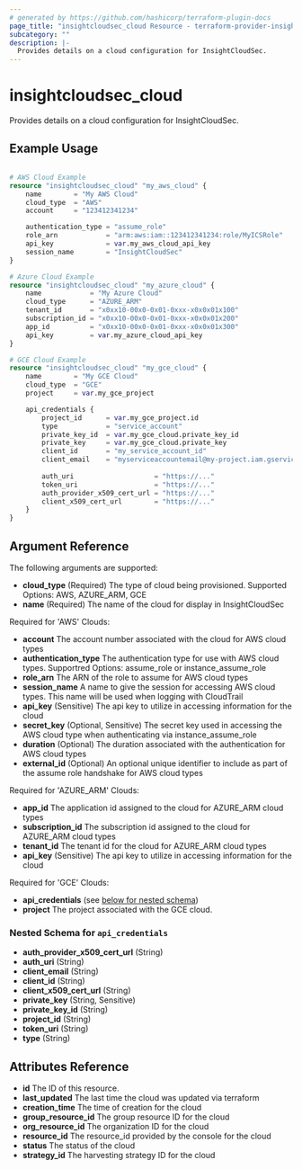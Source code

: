 ```yaml
---
# generated by https://github.com/hashicorp/terraform-plugin-docs
page_title: "insightcloudsec_cloud Resource - terraform-provider-insightcloudsec"
subcategory: ""
description: |-
  Provides details on a cloud configuration for InsightCloudSec.
---
```


# insightcloudsec_cloud

Provides details on a cloud configuration for InsightCloudSec.

## Example Usage
```terraform

# AWS Cloud Example
resource "insightcloudsec_cloud" "my_aws_cloud" {
    name        = "My AWS Cloud"
    cloud_type  = "AWS"
    account     = "123412341234"

    authentication_type = "assume_role"
    role_arn            = "arm:aws:iam::123412341234:role/MyICSRole"
    api_key             = var.my_aws_cloud_api_key
    session_name        = "InsightCloudSec"
}

# Azure Cloud Example
resource "insightcloudsec_cloud" "my_azure_cloud" {
    name            = "My Azure Cloud"
    cloud_type      = "AZURE_ARM"
    tenant_id       = "x0xx10-00x0-0x01-0xxx-x0x0x01x100"
    subscription_id = "x0xx10-00x0-0x01-0xxx-x0x0x01x200"
    app_id          = "x0xx10-00x0-0x01-0xxx-x0x0x01x300"
    api_key         = var.my_azure_cloud_api_key
}

# GCE Cloud Example
resource "insightcloudsec_cloud" "my_gce_cloud" {
    name        = "My GCE Cloud"
    cloud_type  = "GCE"
    project     = var.my_gce_project

    api_credentials {
        project_id      = var.my_gce_project.id
        type            = "service_account"
        private_key_id  = var.my_gce_cloud.private_key_id
        private_key     = var.my_gce_cloud.private_key
        client_id       = "my_service_account_id"
        client_email    = "myserviceaccountemail@my-project.iam.gserviceaccount.com"
        
        auth_uri                    = "https://..."
        token_uri                   = "https://..."
        auth_provider_x509_cert_url = "https://..."
        client_x509_cert_url        = "https://..."
    }
}
```

## Argument Reference

The following arguments are supported:

- **cloud_type** (Required) The type of cloud being provisioned.  Supported Options: AWS, AZURE_ARM, GCE
- **name** (Required) The name of the cloud for display in InsightCloudSec

Required for 'AWS' Clouds:
- **account** The account number associated with the cloud for AWS cloud types
- **authentication_type** The authentication type for use with AWS cloud types.  Supportred Options: assume_role or instance_assume_role
- **role_arn**  The ARN of the role to assume for AWS cloud types
- **session_name** A name to give the session for accessing AWS cloud types.  This name will be used when logging with CloudTrail
- **api_key** (Sensitive) The api key to utilize in accessing information for the cloud
- **secret_key** (Optional, Sensitive) The secret key used in accessing the AWS cloud type when authenticating via instance_assume_role
- **duration** (Optional) The duration associated with the authentication for AWS cloud types
- **external_id** (Optional) An optional unique identifier to include as part of the assume role handshake for AWS cloud types


Required for 'AZURE_ARM' Clouds:
- **app_id** The application id assigned to the cloud for AZURE_ARM cloud types
- **subscription_id** The subscription id assigned to the cloud for AZURE_ARM cloud types
- **tenant_id** The tenant id for the cloud for AZURE_ARM cloud types
- **api_key** (Sensitive) The api key to utilize in accessing information for the cloud


Required for 'GCE' Clouds:
- **api_credentials** (see [below for nested schema](#nestedblock--api_credentials))
- **project** The project associated with the GCE cloud.

<a id="nestedblock--api_credentials"></a>
### Nested Schema for `api_credentials`

- **auth_provider_x509_cert_url** (String)
- **auth_uri** (String)
- **client_email** (String)
- **client_id** (String)
- **client_x509_cert_url** (String)
- **private_key** (String, Sensitive)
- **private_key_id** (String)
- **project_id** (String)
- **token_uri** (String)
- **type** (String)


## Attributes Reference

- **id** The ID of this resource.
- **last_updated** The last time the cloud was updated via terraform
- **creation_time** The time of creation for the cloud
- **group_resource_id** The group resource ID for the cloud
- **org_resource_id** The organization ID for the cloud
- **resource_id** The resource_id provided by the console for the cloud
- **status** The status of the cloud
- **strategy_id** The harvesting strategy ID for the cloud
